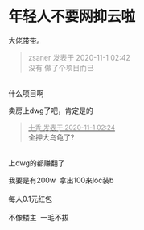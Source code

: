 # 年轻人不要网抑云啦


大佬带带。<img src="static/image/smiley/yct/010.gif" smilieid="41" border="0" alt="" />

<div class="quote"><blockquote><font color="#999999">zsaner 发表于 2020-11-1 02:42</font><br />
<font color="#999999">没有 做了个项目而已</font></blockquote></div><br />
什么项目啊

卖房上dwg了吧，肯定是的<img src="static/image/smiley/default/hug.gif" smilieid="13" border="0" alt="" /><img src="static/image/smiley/default/lol.gif" smilieid="12" border="0" alt="" />

<div class="quote"><blockquote><font size="2"><a href="https://www.hostloc.com/forum.php?mod=redirect&amp;goto=findpost&amp;pid=9383547&amp;ptid=760820" target="_blank"><font color="#999999">十香 发表于 2020-11-1 02:24</font></a></font><br />
全押大乌龟了?</blockquote></div><br />
上dwg的都赚翻了<img src="static/image/smiley/default/lol.gif" smilieid="12" border="0" alt="" />

我要是有200w&nbsp;&nbsp;拿出100来loc装b&nbsp;&nbsp;<br />
<br />
每人0.1元红包<img src="static/image/smiley/default/lol.gif" smilieid="12" border="0" alt="" /><br />
<br />
不像楼主&nbsp;&nbsp;一毛不拔
